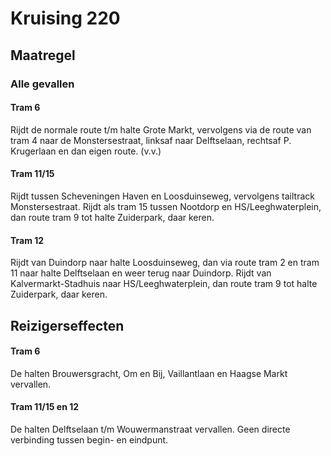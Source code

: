 # Kruising 220
## Maatregel
### Alle gevallen

#### Tram 6
Rijdt de normale route t/m halte Grote Markt, vervolgens via de route van tram 4 naar de Monstersestraat, linksaf naar Delftselaan, rechtsaf P. Krugerlaan en dan eigen route. (v.v.)

#### Tram 11/15
Rijdt tussen Scheveningen Haven en Loosduinseweg, vervolgens tailtrack Monstersestraat.
Rijdt als tram 15 tussen Nootdorp en HS/Leeghwaterplein, dan route tram 9 tot halte Zuiderpark, daar keren.

#### Tram 12
Rijdt van Duindorp naar halte Loosduinseweg, dan via route tram 2 en tram 11 naar halte Delftselaan en weer terug naar Duindorp.
Rijdt van Kalvermarkt-Stadhuis naar HS/Leeghwaterplein, dan route tram 9 tot halte Zuiderpark, daar keren.

## Reizigerseffecten

#### Tram 6
De halten Brouwersgracht, Om en Bij, Vaillantlaan en Haagse Markt vervallen.

#### Tram 11/15 en 12
De halten Delftselaan t/m Wouwermanstraat vervallen. 
Geen directe verbinding tussen begin- en eindpunt. 